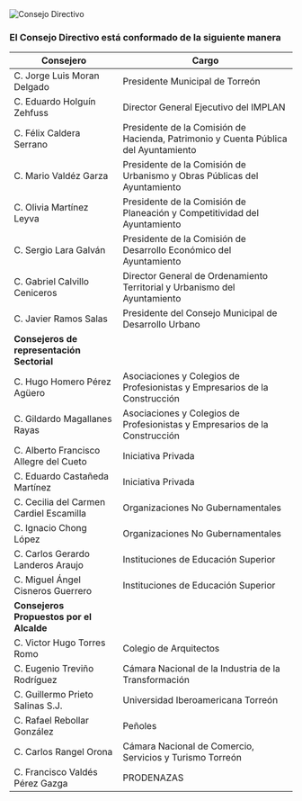 
<img class="img-responsive contenido-imagen" src="integrantes/mesa.jpg" alt="Consejo Directivo">

### El Consejo Directivo está conformado de la siguiente manera

Consejero                                  | Cargo
-------------------------------------------|------------------------------------------------------------------------------------
C. Jorge Luis Moran Delgado                | Presidente Municipal de Torreón
C. Eduardo Holguín Zehfuss                 | Director General Ejecutivo del IMPLAN
C. Félix Caldera Serrano                   | Presidente de la Comisión de Hacienda, Patrimonio y Cuenta Pública del Ayuntamiento
C. Mario Valdéz Garza                      | Presidente de la Comisión de Urbanismo y Obras Públicas del Ayuntamiento
C. Olivia Martínez Leyva                   | Presidente de la Comisión de Planeación y Competitividad del Ayuntamiento
C. Sergio Lara Galván                      | Presidente de la Comisión de Desarrollo Económico del Ayuntamiento
C. Gabriel Calvillo Ceniceros              | Director General de Ordenamiento Territorial y Urbanismo del Ayuntamiento
C. Javier Ramos Salas                      | Presidente del Consejo Municipal de Desarrollo Urbano
**Consejeros de representación Sectorial** |
C. Hugo Homero Pérez Agüero                | Asociaciones y Colegios de Profesionistas y Empresarios de la Construcción
C. Gildardo Magallanes Rayas               | Asociaciones y Colegios de Profesionistas y Empresarios de la Construcción
C. Alberto Francisco Allegre del Cueto     | Iniciativa Privada
C. Eduardo Castañeda Martínez              | Iniciativa Privada
C. Cecilia del Carmen Cardiel Escamilla    | Organizaciones No Gubernamentales
C. Ignacio Chong López                     | Organizaciones No Gubernamentales
C. Carlos Gerardo Landeros Araujo          | Instituciones de Educación Superior
C. Miguel Ángel Cisneros Guerrero          | Instituciones de Educación Superior
**Consejeros Propuestos por el Alcalde**   |
C. Victor Hugo Torres Romo                 | Colegio de Arquitectos
C. Eugenio Treviño Rodríguez               | Cámara Nacional de la Industria de la Transformación
C. Guillermo Prieto Salinas S.J.           | Universidad Iberoamericana Torreón
C. Rafael Rebollar González                | Peñoles
C. Carlos Rangel Orona                     | Cámara Nacional de Comercio, Servicios y Turismo Torreón
C. Francisco Valdés Pérez Gazga            | PRODENAZAS
